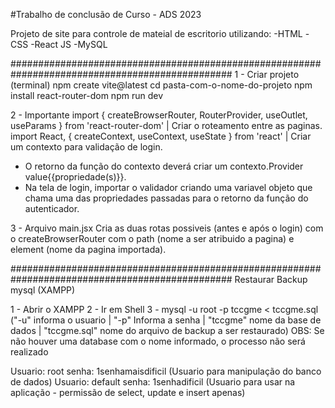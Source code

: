 #Trabalho de conclusão de Curso - ADS 2023

Projeto de site para controle de mateial de escritorio utilizando:
-HTML
-CSS
-React JS
-MySQL

################################################################################################
1 - Criar projeto (terminal)
npm create vite@latest
cd pasta-com-o-nome-do-projeto
npm install react-router-dom
npm run dev

2 - Importante
import { createBrowserRouter, RouterProvider, useOutlet, useParams } from 'react-router-dom' | Criar o roteamento entre as paginas.
import React, { createContext, useContext, useState } from 'react' | Criar um contexto para validação de login.
  - O retorno da função do contexto deverá criar um contexto.Provider value{{propriedade(s)}}.
  - Na tela de login, importar o validador criando uma variavel objeto que chama uma das propriedades passadas para o retorno da função do autenticador.

3 - Arquivo main.jsx
Cria as duas rotas possiveis (antes e após o login) com o createBrowserRouter com o path (nome a ser atribuido a pagina) e element (nome da pagina importada).

################################################################################################
Restaurar Backup mysql (XAMPP)

1 - Abrir o XAMPP
2 - Ir em Shell
3 - mysql -u root -p tccgme < tccgme.sql ("-u" informa o usuario | "-p" Informa a senha | "tccgme" nome da base de dados | "tccgme.sql" nome do arquivo de backup a ser restaurado)
  OBS: Se não houver uma database com o nome informado, o processo não será realizado


Usuario: root senha: 1senhamaisdificil (Usuario para manipulação do banco de dados)
Usuario: default senha: 1senhadificil (Usuario para usar na aplicação - permissão de select, update e insert apenas)
